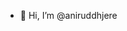 - 👋 Hi, I’m @aniruddhjere

<!---
aniruddhjere/aniruddhjere is a ✨ special ✨ repository because its `README.md` (this file) appears on your GitHub profile.
You can click the Preview link to take a look at your changes.
--->

